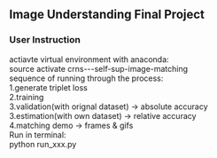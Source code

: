 ## Image Understanding Final Project

### User Instruction
actiavte virtual environment with anaconda:  
source activate crns---self-sup-image-matching  
sequence of running through the process:  
1.generate triplet loss  
2.training  
3.validation(with orignal dataset) -> absolute accuracy  
3.estimation(with own dataset) -> relative accuracy  
4.matching demo -> frames & gifs  
Run in terminal:  
python run_xxx.py  

